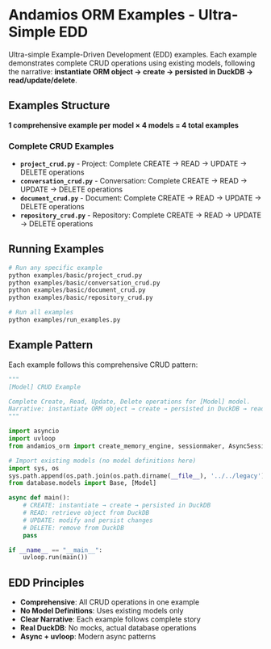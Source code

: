 # Andamios ORM Examples - Ultra-Simple EDD

Ultra-simple Example-Driven Development (EDD) examples. Each example demonstrates complete CRUD operations using existing models, following the narrative: **instantiate ORM object → create → persisted in DuckDB → read/update/delete**.

## Examples Structure

**1 comprehensive example per model × 4 models = 4 total examples**

### Complete CRUD Examples
- **`project_crud.py`** - Project: Complete CREATE → READ → UPDATE → DELETE operations
- **`conversation_crud.py`** - Conversation: Complete CREATE → READ → UPDATE → DELETE operations
- **`document_crud.py`** - Document: Complete CREATE → READ → UPDATE → DELETE operations
- **`repository_crud.py`** - Repository: Complete CREATE → READ → UPDATE → DELETE operations

## Running Examples

```bash
# Run any specific example
python examples/basic/project_crud.py
python examples/basic/conversation_crud.py
python examples/basic/document_crud.py
python examples/basic/repository_crud.py

# Run all examples
python examples/run_examples.py
```

## Example Pattern

Each example follows this comprehensive CRUD pattern:

```python
"""
[Model] CRUD Example

Complete Create, Read, Update, Delete operations for [Model] model.
Narrative: instantiate ORM object → create → persisted in DuckDB → read/update/delete
"""

import asyncio
import uvloop
from andamios_orm import create_memory_engine, sessionmaker, AsyncSession

# Import existing models (no model definitions here)
import sys, os
sys.path.append(os.path.join(os.path.dirname(__file__), '../../legacy'))
from database.models import Base, [Model]

async def main():
    # CREATE: instantiate → create → persisted in DuckDB
    # READ: retrieve object from DuckDB
    # UPDATE: modify and persist changes
    # DELETE: remove from DuckDB
    pass

if __name__ == "__main__":
    uvloop.run(main())
```

## EDD Principles

- **Comprehensive**: All CRUD operations in one example
- **No Model Definitions**: Uses existing models only
- **Clear Narrative**: Each example follows complete story
- **Real DuckDB**: No mocks, actual database operations
- **Async + uvloop**: Modern async patterns